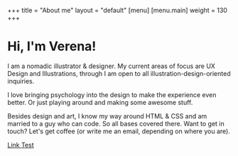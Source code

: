 +++
title = "About me"
layout = "default"
[menu]
    [menu.main]
        weight = 130
+++

<h1>Hi, I'm Verena!</h1>

<p>I am a nomadic illustrator & designer. 
My current areas of focus are UX Design and Illustrations, through I am open to all illustration-design-oriented inquiries.</p>
<p>I love bringing psychology into the design to make the experience even better. Or just playing around and making some awesome stuff.</p>
<p>Besides design and art, I know my way around HTML & CSS and am married to a guy who can code. So all bases covered there.
Want to get in touch? Let's get coffee (or write me an email, depending on where you are).</p>


<a href="">Link Test</a>
